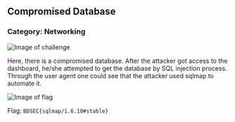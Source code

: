 ## Compromised Database
### Category: Networking

![Image of challenge](https://i.imgur.com/T76HDP3.png)

Here, there is a compromised database. After the attacker got access to the dashboard, he/she attempted to get the database by SQL injection process. Through the user agent one could see that the attacker used sqlmap to automate it.

![Image of flag](https://i.imgur.com/zn2nmdD.png)

Flag: `BDSEC{sqlmap/1.6.10#stable}`